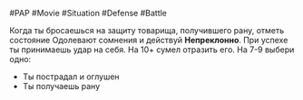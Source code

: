 #PAP #Movie #Situation #Defense #Battle

Когда ты бросаешься на защиту товарища, получившего рану, отметь состояние Одолевают сомнения и действуй **Непреклонно**. При успехе ты принимаешь удар на себя. 
На 10+ сумел отразить его. 
На 7-9 выбери одно: 
- Ты пострадал и оглушен
- Ты получаешь рану
